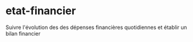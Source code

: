 # etat-financier
Suivre l'évolution des des dépenses financières quotidiennes et établir un bilan financier

